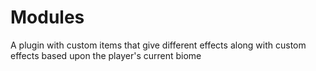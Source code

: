 # Modules
A plugin with custom items that give different effects along with custom effects based upon the player's current biome
